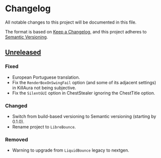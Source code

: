 # Changelog

All notable changes to this project will be documented in this file.

The format is based on [Keep a Changelog](https://keepachangelog.com/en/1.1.0/),
and this project adheres to [Semantic Versioning](https://semver.org/spec/v2.0.0.html).

## [Unreleased]

### Fixed

- European Portuguese translation.
- Fix the `RenderBoxOnSwingFail` option (and some of its adjacent settings) in KillAura not being subjective.
- Fix the `SilentGUI` option in ChestStealer ignoring the ChestTitle option.

### Changed

- Switch from build-based versioning to Semantic versioning (starting by 0.1.0).
- Rename project to `LibreBounce`.

### Removed

- Warning to upgrade from `LiquidBounce` legacy to nextgen.

[unreleased]: https://github.com/LibreBounce/LibreBounce/compare/v0.1.0...HEAD